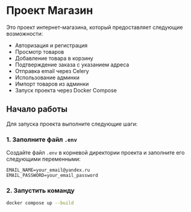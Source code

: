 # Проект Магазин

Это проект интернет-магазина, который предоставляет следующие возможности:

- Авторизация и регистрация
- Просмотр товаров
- Добавление товара в корзину
- Подтверждение заказа с указанием адреса
- Отправка email через Celery
- Использование админки
- Импорт товаров из админки
- Запуск проекта через Docker Compose

## Начало работы

Для запуска проекта выполните следующие шаги:

### 1. Заполните файл `.env`

Создайте файл `.env` в корневой директории проекта и заполните его следующими переменными:

```plaintext
EMAIL_NAME=your_email@yandex.ru
EMAIL_PASSWORD=your_email_password
```
### 2. Запустить команду

```bash
docker compose up --build
```